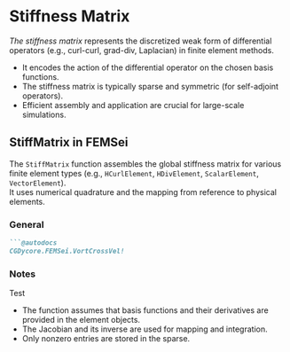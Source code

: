 # Stiffness Matrix

_The stiffness matrix_ represents the discretized weak form of differential operators (e.g., curl-curl, grad-div, Laplacian) in finite element methods.

- It encodes the action of the differential operator on the chosen basis functions.
- The stiffness matrix is typically sparse and symmetric (for self-adjoint operators).
- Efficient assembly and application are crucial for large-scale simulations.

## StiffMatrix in FEMSei

The `StiffMatrix` function assembles the global stiffness matrix for various finite element types (e.g., `HCurlElement`, `HDivElement`, `ScalarElement`, `VectorElement`).  
It uses numerical quadrature and the mapping from reference to physical elements.

### General 
```markdown
```@autodocs
CGDycore.FEMSei.VortCrossVel!
```
### Notes
Test
- The function assumes that basis functions and their derivatives are provided in the element objects.
- The Jacobian and its inverse are used for mapping and integration.
- Only nonzero entries are stored in the sparse.

